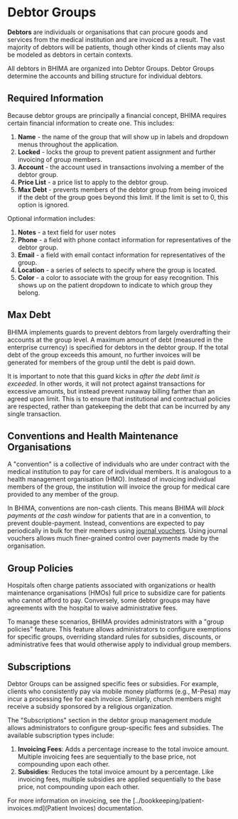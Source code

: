 # Debtor Groups

<div class="bs-callout bs-callout-success">
  <p><b>Debtors</b> are individuals or organisations that can procure goods and services from the medical institution and are invoiced as a result.  The vast majority of debtors will be patients, though other kinds of clients may also be modeled as debtors in certain contexts.</p>
</div>

All debtors in BHIMA are organized into Debtor Groups.  Debtor Groups determine the accounts and billing structure for individual debtors.

## Required Information

Because debtor groups are principally a financial concept, BHIMA requires certain financial information to create one.  This includes:

1. **Name** - the name of the group that will show up in labels and dropdown menus throughout the application.
2. **Locked** - locks the group to prevent patient assignment and further invoicing of group members.
3. **Account** - the account used in transactions involving a member of the debtor group.
4. **Price List** - a price list to apply to the debtor group.
5. **Max Debt** - prevents members of the debtor group from being invoiced if the debt of the group goes beyond this limit.  If the limit is set to 0, this option is ignored.

Optional information includes:

1. **Notes** - a text field for user notes
2. **Phone** - a field with phone contact information for representatives of the debtor group.
3. **Email** - a field with email contact information for representatives of the group.
4. **Location** - a series of selects to specify where the group is located.
5. **Color** - a color to associate with the group for easy recognition.  This shows up on the patient dropdown to indicate to which group they belong.

## Max Debt

BHIMA implements guards to prevent debtors from largely overdrafting their accounts at the group level.  A maximum amount of debt (measured in the enterprise currency) is specified for debtors in the debtor group.  If the total debt of the group exceeds this amount, no further invoices will be generated for members of the group until the debt is paid down.  

It is important to note that this guard kicks in _after the debt limit is exceeded_.  In other words, it will not protect against transactions for excessive amounts, but instead prevent runaway billing farther than an agreed upon limit.  This is to ensure that institutional and contractual policies are respected, rather than gatekeeping the debt that can be incurred by any single transaction.

## Conventions and Health Maintenance Organisations

A "convention" is a collective of individuals who are under contract with the medical institution to pay for care of individual members.  It is analogous to a health management organisation (HMO).  Instead of invoicing individual members of the group, the institution will invoice the group for medical care provided to any member of the group.

In BHIMA, conventions are non-cash clients.  This means BHIMA will _block payments at the cash window_ for patients that are in a convention, to prevent double-payment.  Instead, conventions are expected to pay periodically in bulk for their members using [journal vouchers](../bookkeeping/vouchers.md).  Using journal vouchers allows much finer-grained control over payments made by the organisation.

## Group Policies

Hospitals often charge patients associated with organizations or health maintenance organisations (HMOs) full price to subsidize care for patients who cannot afford to pay. Conversely, some debtor groups may have agreements with the hospital to waive administrative fees.

To manage these scenarios, BHIMA provides administrators with a "group policies" feature. This feature allows administrators to configure exemptions for specific groups, overriding standard rules for subsidies, discounts, or administrative fees that would otherwise apply to individual group members.

## Subscriptions

Debtor Groups can be assigned specific fees or subsidies. For example, clients who consistently pay via mobile money platforms (e.g., M-Pesa) may incur a processing fee for each invoice. Similarly, church members might receive a subsidy sponsored by a religious organization.

The "Subscriptions" section in the debtor group management module allows administrators to configure group-specific fees and subsidies. The available subscription types include:

  1. **Invoicing Fees**: Adds a percentage increase to the total invoice amount. Multiple invoicing fees are sequentially to the base price, not compounding upon each other.
  2. **Subsidies**: Reduces the total invoice amount by a percentage. Like invoicing fees, multiple subsidies are applied sequentially to the base price, not compounding upon each other.

For more information on invoicing, see the [../bookkeeping/patient-invoices.md](Patient Invoices) documentation.
